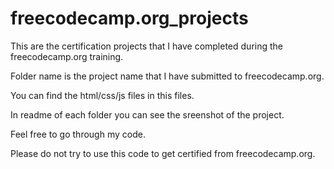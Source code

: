 # freecodecamp.org_projects
This are the certification projects that I have completed during the freecodecamp.org training.

Folder name is the project name that I have submitted to freecodecamp.org.

You can find the html/css/js files in this files. 

In readme of each folder you can see the sreenshot of the project.

Feel free to go through my code.

Please do not try to use this code to get certified from freecodecamp.org.